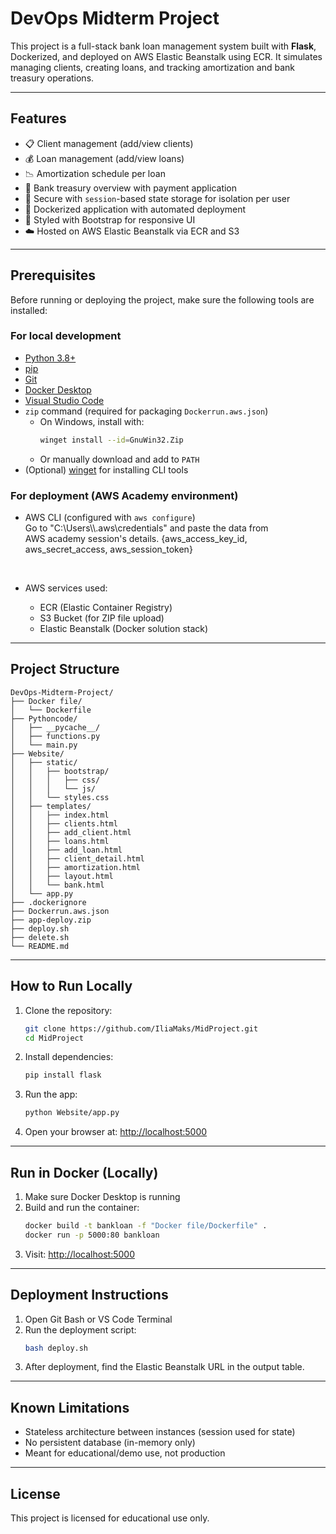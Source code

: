 # DevOps Midterm Project

This project is a full-stack bank loan management system built with **Flask**, Dockerized, and deployed on AWS Elastic Beanstalk using ECR. It simulates managing clients, creating loans, and tracking amortization and bank treasury operations.

---

## Features

- 📋 Client management (add/view clients)
- 💰 Loan management (add/view loans)
- 📉 Amortization schedule per loan
- 🏦 Bank treasury overview with payment application
- 🔐 Secure with `session`-based state storage for isolation per user
- 🐳 Dockerized application with automated deployment
- 🎨 Styled with Bootstrap for responsive UI
- ☁️ Hosted on AWS Elastic Beanstalk via ECR and S3

---

## Prerequisites

Before running or deploying the project, make sure the following tools are installed:

### For local development

- [Python 3.8+](https://www.python.org/downloads/)
- [pip](https://pip.pypa.io/en/stable/installation/)
- [Git](https://git-scm.com/downloads)
- [Docker Desktop](https://www.docker.com/products/docker-desktop/)
- [Visual Studio Code](https://code.visualstudio.com/)
- `zip` command (required for packaging `Dockerrun.aws.json`)
  - On Windows, install with:
    ```bash
    winget install --id=GnuWin32.Zip
    ```
  - Or manually download and add to `PATH`
- (Optional)  [winget](https://learn.microsoft.com/en-us/windows/package-manager/winget/) for installing CLI tools

### For deployment (AWS Academy environment)

- AWS CLI (configured with `aws configure`)\
  Go to "C:\Users\\\\.aws\credentials" and paste the data from \
  AWS academy session's details. {aws\_access\_key\_id, aws\_secret\_access, aws\_session\_token}

   
- AWS services used:
  - ECR (Elastic Container Registry)
  - S3 Bucket (for ZIP file upload)
  - Elastic Beanstalk (Docker solution stack)

---

## Project Structure

```
DevOps-Midterm-Project/
├── Docker file/
│   └── Dockerfile
├── Pythoncode/
│   ├── __pycache__/
│   ├── functions.py
│   └── main.py
├── Website/
│   ├── static/
│   │   ├── bootstrap/
│   │   │   ├── css/
│   │   │   └── js/
│   │   └── styles.css
│   ├── templates/
│   │   ├── index.html
│   │   ├── clients.html
│   │   ├── add_client.html
│   │   ├── loans.html
│   │   ├── add_loan.html
│   │   ├── client_detail.html
│   │   ├── amortization.html
│   │   ├── layout.html
│   │   └── bank.html
│   └── app.py
├── .dockerignore
├── Dockerrun.aws.json
├── app-deploy.zip
├── deploy.sh
├── delete.sh
└── README.md
```

---

## How to Run Locally

1. Clone the repository:

   ```bash
   git clone https://github.com/IliaMaks/MidProject.git
   cd MidProject
   ```

2. Install dependencies:

   ```bash
   pip install flask
   ```

3. Run the app:

   ```bash
   python Website/app.py
   ```

4. Open your browser at: [http://localhost:5000](http://localhost:5000)

---

## Run in Docker (Locally)

1. Make sure Docker Desktop is running
2. Build and run the container:
   ```bash
   docker build -t bankloan -f "Docker file/Dockerfile" .
   docker run -p 5000:80 bankloan
   ```
3. Visit: [http://localhost:5000](http://localhost:5000)

---

## Deployment Instructions

1. Open Git Bash or VS Code Terminal
2. Run the deployment script:
   ```bash
   bash deploy.sh
   ```
3. After deployment, find the Elastic Beanstalk URL in the output table.

---

## Known Limitations

- Stateless architecture between instances (session used for state)
- No persistent database (in-memory only)
- Meant for educational/demo use, not production

---

## License

This project is licensed for educational use only.

